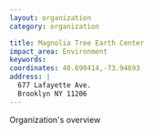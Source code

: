 ```yaml
---
layout: organization
category: organization

title: Magnolia Tree Earth Center
impact_area: Environment
keywords: 
coordinates: 40.690414,-73.94693
address: |
  677 Lafayette Ave.
  Brooklyn NY 11206
---
```

Organization's overview

